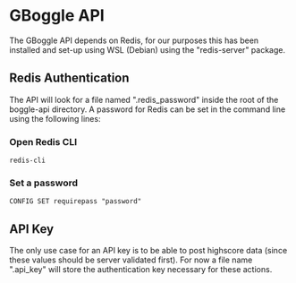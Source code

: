 # GBoggle API
The GBoggle API depends on Redis, for our purposes this has been installed and set-up using WSL (Debian) using the "redis-server" package.

## Redis Authentication
The API will look for a file named ".redis_password" inside the root of the boggle-api directory.
A password for Redis can be set in the command line using the following lines:
### Open Redis CLI
`redis-cli`
### Set a password
`CONFIG SET requirepass "password"`

## API Key
The only use case for an API key is to be able to post highscore data (since these values should be server validated first).
For now a file name ".api_key" will store the authentication key necessary for these actions.